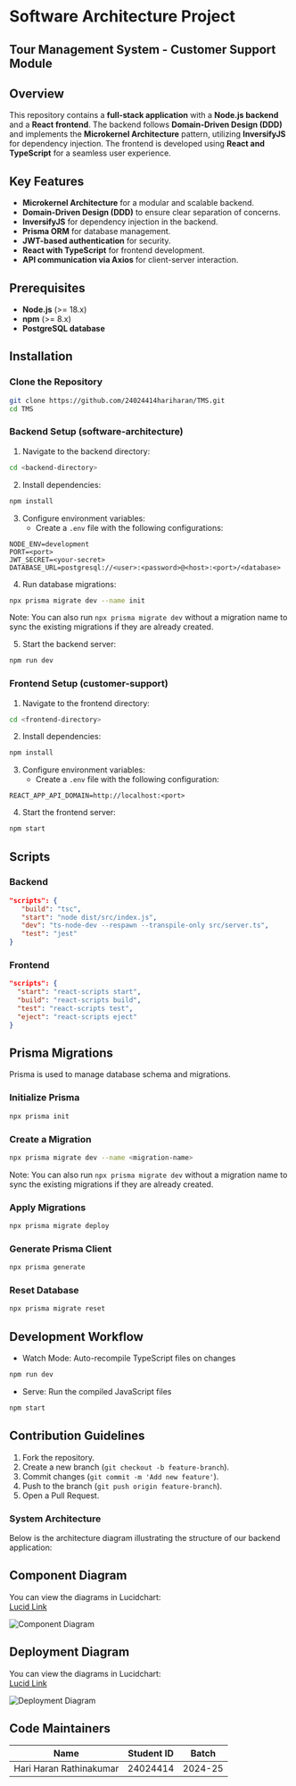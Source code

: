 # Software Architecture Project
## Tour Management System - Customer Support Module


## Overview
This repository contains a **full-stack application** with a **Node.js backend** and a **React frontend**. The backend follows **Domain-Driven Design (DDD)** and implements the **Microkernel Architecture** pattern, utilizing **InversifyJS** for dependency injection. The frontend is developed using **React and TypeScript** for a seamless user experience.

## Key Features
- **Microkernel Architecture** for a modular and scalable backend.
- **Domain-Driven Design (DDD)** to ensure clear separation of concerns.
- **InversifyJS** for dependency injection in the backend.
- **Prisma ORM** for database management.
- **JWT-based authentication** for security.
- **React with TypeScript** for frontend development.
- **API communication via Axios** for client-server interaction.

## Prerequisites
- **Node.js** (>= 18.x)
- **npm** (>= 8.x)
- **PostgreSQL database**

## Installation

### Clone the Repository
```sh
git clone https://github.com/24024414hariharan/TMS.git
cd TMS
```

### Backend Setup (software-architecture)
1. Navigate to the backend directory:
```sh
cd <backend-directory>
```

2. Install dependencies:
```sh
npm install
```

3. Configure environment variables:
   - Create a `.env` file with the following configurations:
```
NODE_ENV=development
PORT=<port>
JWT_SECRET=<your-secret>
DATABASE_URL=postgresql://<user>:<password>@<host>:<port>/<database>
```

4. Run database migrations:
```sh
npx prisma migrate dev --name init
```
Note: You can also run `npx prisma migrate dev` without a migration name to sync the existing migrations if they are already created.

5. Start the backend server:
```sh
npm run dev
```

### Frontend Setup (customer-support)
1. Navigate to the frontend directory:
```sh
cd <frontend-directory>
```

2. Install dependencies:
```sh
npm install
```

3. Configure environment variables:
   - Create a `.env` file with the following configuration:
```
REACT_APP_API_DOMAIN=http://localhost:<port>
```

4. Start the frontend server:
```sh
npm start
```

## Scripts

### Backend
```json
"scripts": {
   "build": "tsc",
   "start": "node dist/src/index.js",
   "dev": "ts-node-dev --respawn --transpile-only src/server.ts",
   "test": "jest"
}
```

### Frontend
```json
"scripts": {
  "start": "react-scripts start",
  "build": "react-scripts build",
  "test": "react-scripts test",
  "eject": "react-scripts eject"
}
```

## Prisma Migrations
Prisma is used to manage database schema and migrations.

### Initialize Prisma
```sh
npx prisma init
```

### Create a Migration
```sh
npx prisma migrate dev --name <migration-name>
```
Note: You can also run `npx prisma migrate dev` without a migration name to sync the existing migrations if they are already created.

### Apply Migrations
```sh
npx prisma migrate deploy
```

### Generate Prisma Client
```sh
npx prisma generate
```

### Reset Database
```sh
npx prisma migrate reset
```

## Development Workflow
- Watch Mode: Auto-recompile TypeScript files on changes
```sh
npm run dev
```

- Serve: Run the compiled JavaScript files
```sh
npm start
```

## Contribution Guidelines
1. Fork the repository.
2. Create a new branch (`git checkout -b feature-branch`).
3. Commit changes (`git commit -m 'Add new feature'`).
4. Push to the branch (`git push origin feature-branch`).
5. Open a Pull Request.


### **System Architecture**  
Below is the architecture diagram illustrating the structure of our backend application:  

## Component Diagram
You can view the diagrams in Lucidchart:  
[Lucid Link](https://lucid.app/lucidchart/1a14c95f-0933-42aa-8fdd-8e8ea4a1db56/edit?invitationId=inv_a2805419-e6d1-41ca-96de-1a9aeb7a50ed)

![Component Diagram](assets/Component.png)

## Deployment Diagram
You can view the diagrams in Lucidchart:  
[Lucid Link](https://lucid.app/lucidchart/a17bd31f-834f-4652-b4b3-5f7856ab7efc/edit?invitationId=inv_7d158303-ab0b-4685-9f1e-25b162eaaf32)

![Deployment Diagram](assets/Deployment.png)



## Code Maintainers
| Name | Student ID | Batch |
| --- | --- | --- |
| Hari Haran Rathinakumar | 24024414 | 2024-25 |
